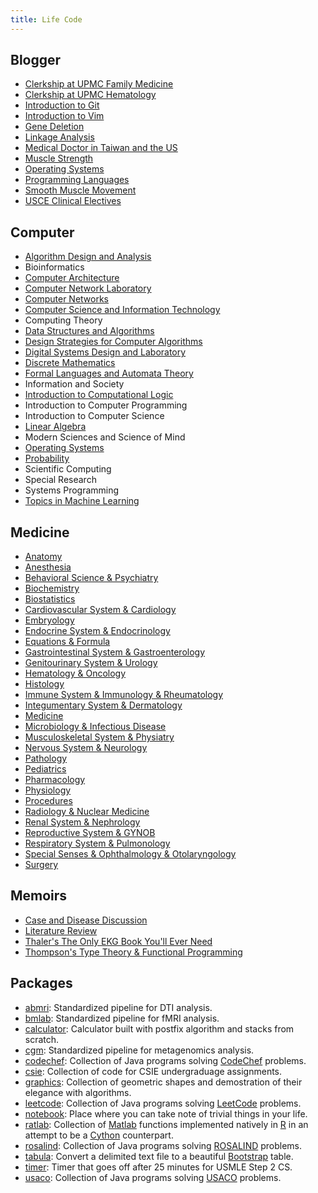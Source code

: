 ```yaml
---
title: Life Code
---
```


## Blogger

- [Clerkship at UPMC Family Medicine](Blogger/Clerkship%20at%20UPMC%20Family%20Medicine.pdf)
- [Clerkship at UPMC Hematology](Blogger/Clerkship%20at%20UPMC%20Hematology.pdf)
- [Introduction to Git](Blogger/Introduction%20to%20Git.html)
- [Introduction to Vim](Blogger/Introduction%20to%20Vim.html)
- [Gene Deletion](Blogger/Gene%20Deletion.html)
- [Linkage Analysis](Blogger/Linkage%20Analysis.html)
- [Medical Doctor in Taiwan and the US](Blogger/Medical%20Doctor%20in%20Taiwan%20and%20the%20US.html)
- [Muscle Strength](Blogger/Muscle%20Strength.html)
- [Operating Systems](Blogger/Operating%20Systems.html)
- [Programming Languages](Blogger/Programming%20Languages.html)
- [Smooth Muscle Movement](Blogger/Smooth%20Muscle%20Movement.html)
- [USCE Clinical Electives](Blogger/USCE%20Clinical%20Electives.html)

## Computer

- [Algorithm Design and Analysis](Computer/Algorithm%20Design%20and%20Analysis.html)
- Bioinformatics
- [Computer Architecture](Computer/Computer%20Architecture.html)
- [Computer Network Laboratory](Computer/Computer%20Network%20Laboratory.html)
- [Computer Networks](Computer/Computer%20Networks.html)
- [Computer Science and Information Technology](Computer/Computer%20Science%20and%20Information%20Technology.html)
- Computing Theory
- [Data Structures and Algorithms](Computer/Data%20Structures%20and%20Algorithms.html)
- [Design Strategies for Computer Algorithms](Computer/Design%20Strategies%20for%20Computer%20Algorithms.html)
- [Digital Systems Design and Laboratory](Computer/Digital%20Systems%20Design%20and%20Laboratory.html)
- [Discrete Mathematics](Computer/Discrete%20Mathematics.html)
- [Formal Languages and Automata Theory](Computer/Formal%20Languages%20and%20Automata%20Theory.html)
- Information and Society
- [Introduction to Computational Logic](Computer/Introduction%20to%20Computational%20Logic.html)
- Introduction to Computer Programming
- Introduction to Computer Science
- [Linear Algebra](Computer/Linear%20Algebra.html)
- Modern Sciences and Science of Mind
- [Operating Systems](Computer/Operating%20Systems.html)
- [Probability](Computer/Probability.html)
- Scientific Computing
- Special Research
- Systems Programming
- [Topics in Machine Learning](Computer/Topics%20in%20Machine%20Learning.html)

## Medicine

- [Anatomy](Medicine/Anatomy.html)
- [Anesthesia](Medicine/Anesthesia.html)
- [Behavioral Science & Psychiatry](Medicine/Behavioral%20Science%20&%20Psychiatry.html)
- [Biochemistry](Medicine/Biochemistry.html)
- [Biostatistics](Medicine/Biostatistics.html)
- [Cardiovascular System & Cardiology](Medicine/Cardiovascular%20System%20&%20Cardiology.html)
- [Embryology](Medicine/Embryology.html)
- [Endocrine System & Endocrinology](Medicine/Endocrine%20System%20&%20Endocrinology.html)
- [Equations & Formula](Medicine/Equations%20&%20Formula.html)
- [Gastrointestinal System & Gastroenterology](Medicine/Gastrointestinal%20System%20&%20Gastroenterology.html)
- [Genitourinary System & Urology](Medicine/Genitourinary%20System%20&%20Urology.html)
- [Hematology & Oncology](Medicine/Hematology%20&%20Oncology.html)
- [Histology](Medicine/Histology.html)
- [Immune System & Immunology & Rheumatology](Medicine/Immune%20System%20&%20Immunology%20&%20Rheumatology.html)
- [Integumentary System & Dermatology](Medicine/Integumentary%20System%20&%20Dermatology.html)
- [Medicine](Medicine/Medicine.html)
- [Microbiology & Infectious Disease](Medicine/Microbiology%20&%20Infectious%20Disease.html)
- [Musculoskeletal System & Physiatry](Medicine/Musculoskeletal%20System%20&%20Physiatry.html)
- [Nervous System & Neurology](Medicine/Nervous%20System%20&%20Neurology.html)
- [Pathology](Medicine/Pathology.html)
- [Pediatrics](Medicine/Pediatrics.html)
- [Pharmacology](Medicine/Pharmacology.html)
- [Physiology](Medicine/Physiology.html)
- [Procedures](Medicine/Procedures.html)
- [Radiology & Nuclear Medicine](Medicine/Radiology%20&%20Nuclear%20Medicine.html)
- [Renal System & Nephrology](Medicine/Renal%20System%20&%20Nephrology.html)
- [Reproductive System & GYNOB](Medicine/Reproductive%20System%20&%20GYNOB.html)
- [Respiratory System & Pulmonology](Medicine/Respiratory%20System%20&%20Pulmonology.html)
- [Special Senses & Ophthalmology & Otolaryngology](Medicine/Special%20Senses%20&%20Ophthalmology%20&%20Otolaryngology.html)
- [Surgery](Medicine/Surgery.html)

## Memoirs

- [Case and Disease Discussion](Memoirs/Case%20and%20Disease%20Discussion.html)
- [Literature Review](Memoirs/Literature%20Review.html)
- [Thaler's The Only EKG Book You'll Ever Need](Memoirs/Thaler's%20The%20Only%20EKG%20Book%20You'll%20Ever%20Need.pdf)
- [Thompson's Type Theory & Functional Programming](Memoirs/Thompson's%20Type%20Theory%20&%20Functional%20Programming.html)

## Packages

- [abmri](Packages/abmri): Standardized pipeline for DTI analysis.
- [bmlab](Packages/bmlab): Standardized pipeline for fMRI analysis.
- [calculator](Packages/calculator): Calculator built with postfix algorithm and stacks from scratch.
- [cgm](Packages/cgm): Standardized pipeline for metagenomics analysis.
- [codechef](https://github.com/b00401062/b00401062.github.io/tree/master/Packages/codechef): Collection of Java programs solving [CodeChef](https://www.codechef.com) problems.
- [csie](https://github.com/b00401062/b00401062.github.io/tree/master/Packages/csie): Collection of code for CSIE undergraduage assignments.
- [graphics](Packages/graphics): Collection of geometric shapes and demostration of their elegance with algorithms.
- [leetcode](https://github.com/b00401062/b00401062.github.io/tree/master/Packages/leetcode): Collection of Java programs solving [LeetCode](https://leetcode.com/problemset/all/) problems.
- [notebook](Packages/notebook): Place where you can take note of trivial things in your life.
- [ratlab](Packages/ratlab): Collection of [Matlab](https://www.mathworks.com) functions implemented natively in [R](https://www.r-project.org) in an attempt to be a [Cython](http://cython.org) counterpart.
- [rosalind](https://github.com/b00401062/b00401062.github.io/tree/master/Packages/rosalind): Collection of Java programs solving [ROSALIND](http://rosalind.info/problems/locations/) problems.
- [tabula](Packages/tabula): Convert a delimited text file to a beautiful [Bootstrap](http://getbootstrap.com) table.
- [timer](Packages/timer): Timer that goes off after 25 minutes for USMLE Step 2 CS.
- [usaco](https://github.com/b00401062/b00401062.github.io/tree/master/Packages/usaco): Collection of Java programs solving [USACO](http://train.usaco.org/usacogate) problems.
